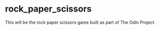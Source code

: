# rock_paper_scissors

This will be the rock paper scissors game built as part of The Odin Project.
